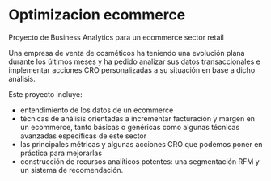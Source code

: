 # Optimizacion ecommerce
Proyecto de Business Analytics para un ecommerce sector retail

Una empresa de venta de cosméticos ha teniendo una evolución plana durante los últimos meses y ha pedido analizar sus datos transaccionales e implementar acciones CRO personalizadas a su situación en base a dicho análisis.

Este proyecto incluye:

- entendimiento de los datos de un ecommerce
- técnicas de análisis orientadas a incrementar facturación y margen en un ecommerce, tanto básicas o genéricas como algunas técnicas avanzadas específicas de este sector
- las principales métricas y algunas acciones CRO que podemos poner en práctica para mejorarlas
- construcción de recursos analíticos potentes: una segmentación RFM y un sistema de recomendación.
